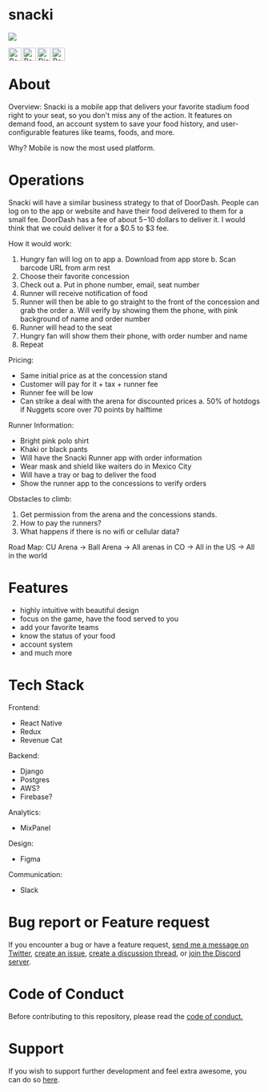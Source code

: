 # snacki

[![](https://github.com/kevbuh/snacki/blob/main/v0.0.4_logo.png)](https://kevinbuhler.com/)
<br />

<img align="left" alt="React Native" width="26px" src="https://github.com/kevbuh/snacki/blob/main/react-native-logo-2.jpeg" />
<img align="left" alt="Redux" width="26px" src="https://github.com/kevbuh/snacki/blob/main/redux-logo.png" />
<img align="left" alt="Django" width="26px" src="https://github.com/kevbuh/snacki/blob/main/django-logo.png" />
<img align="left" alt="Postgres" width="26px" src="https://github.com/kevbuh/snacki/blob/main/postgres-logo.png" />
<br />

# About

Overview:
Snacki is a mobile app that delivers your favorite stadium food right to your seat, so you don't miss any of the action. It features on demand food, an account system to save your food history, and user-configurable features like teams, foods, and more.

Why?
Mobile is now the most used platform.

# Operations

Snacki will have a similar business strategy to that of DoorDash. People can log on to the app or website and have their food delivered to them for a small fee. DoorDash has a fee of about $5-$10 dollars to deliver it. I would think that we could deliver it for a $0.5 to $3 fee.

How it would work:

1. Hungry fan will log on to app
   a. Download from app store
   b. Scan barcode URL from arm rest
2. Choose their favorite concession
3. Check out
   a. Put in phone number, email, seat number
4. Runner will receive notification of food
5. Runner will then be able to go straight to the front of the concession and grab the order
   a. Will verify by showing them the phone, with pink background of name and order number
6. Runner will head to the seat
7. Hungry fan will show them their phone, with order number and name
8. Repeat

Pricing:

- Same initial price as at the concession stand
- Customer will pay for it + tax + runner fee
- Runner fee will be low
- Can strike a deal with the arena for discounted prices
  a. 50% of hotdogs if Nuggets score over 70 points by halftime

Runner Information:

- Bright pink polo shirt
- Khaki or black pants
- Will have the Snacki Runner app with order information
- Wear mask and shield like waiters do in Mexico City
- Will have a tray or bag to deliver the food
- Show the runner app to the concessions to verify orders

Obstacles to climb:

1. Get permission from the arena and the concessions stands.
2. How to pay the runners?
3. What happens if there is no wifi or cellular data?

Road Map:
CU Arena -> Ball Arena -> All arenas in CO -> All in the US -> All in the world

# Features

- highly intuitive with beautiful design
- focus on the game, have the food served to you
- add your favorite teams
- know the status of your food
- account system
- and much more

# Tech Stack

Frontend:

- React Native
- Redux
- Revenue Cat

Backend:

- Django
- Postgres
- AWS?
- Firebase?

Analytics:

- MixPanel

Design:

- Figma

Communication:

- Slack

# Bug report or Feature request

If you encounter a bug or have a feature request, [send me a message on Twitter](https://twitter.com/kevinbuhler_), [create an issue](https://twitter.com/kevinbuhler_), [create a discussion thread](https://twitter.com/kevinbuhler_), or [join the Discord server](https://twitter.com/kevinbuhler_).

# Code of Conduct

Before contributing to this repository, please read the [code of conduct.](https://github.com/kevbuh/snacki/blob/main/CODE_OF_CONDUCT.md)

# Support

If you wish to support further development and feel extra awesome, you can do so [here](https://twitter.com/kevinbuhler_).
